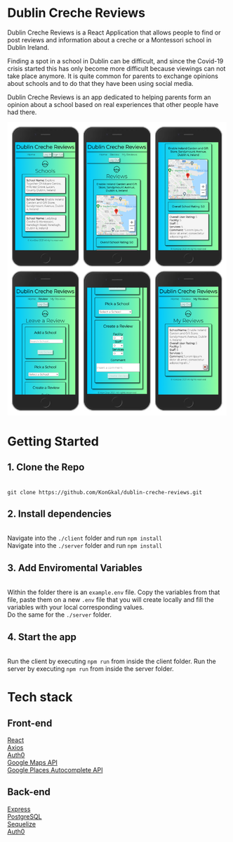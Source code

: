 # Dublin Creche Reviews
Dublin Creche Reviews is a React Application that allows people to find or post reviews and information about a creche or a Montessori school in Dublin Ireland.

Finding a spot in a school in Dublin can be difficult, and since the Covid-19 crisis started this has only become more difficult because viewings can not take place anymore.
It is quite common for parents to exchange opinions about schools and to do that they have been using social media.

Dublin Creche Reviews is an app dedicated to helping parents form an opinion about a school based on real experiences that other people have had there.

<img src="images/DCRphoto.png" alt="home" width="500"/>


# Getting Started 

## 1. Clone the Repo 
\
`git clone https://github.com/KonGkal/dublin-creche-reviews.git`

## 2. Install dependencies
\
  Navigate into the `./client` folder and run `npm install`
\
  Navigate into the `./server` folder and run `npm install`

## 3. Add Enviromental Variables 
\
  Within the folder there is an `example.env` file. Copy the variables from that file, paste them on a new `.env` file that you will create locally and fill the variables with     your local corresponding values. 
\
  Do the same for the `./server` folder.
## 4. Start the app
\
  Run the client by executing `npm run` from inside the client folder. 
  Run the server by executing `npm run` from inside the server folder.

# Tech stack

## Front-end
<a href="https://reactjs.org/">React</a>
\
<a href="https://axios-http.com/">Axios</a>
\
<a href="https://auth0.com/">Auth0</a>
\
 <a href="https://developers.google.com/maps">Google Maps API</a> 
\
<a href="https://developers.google.com/maps/documentation/places/web-service/autocomplete">Google Places Autocomplete API</a> 
## Back-end
<a href="https://expressjs.com/">Express</a>
\
<a href="https://www.postgresql.org/">PostgreSQL</a> 
\
<a href="https://sequelize.org/">Sequelize</a> 
\
<a href="https://auth0.com/">Auth0</a>
